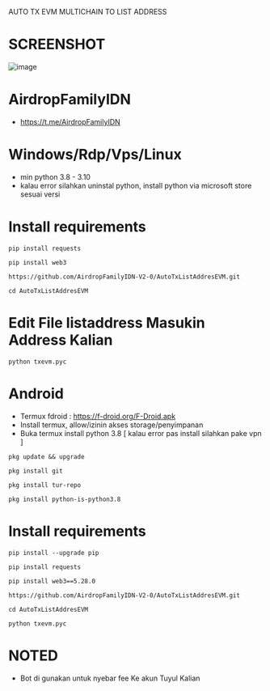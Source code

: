 AUTO TX EVM MULTICHAIN 
TO LIST ADDRESS

# SCREENSHOT
![image](https://github.com/AirdropFamilyIDN-V2-0/AutoTxListAddresEVM/assets/160813434/6c75781c-7b44-4b71-8faf-360e1398d353)



# AirdropFamilyIDN
- https://t.me/AirdropFamilyIDN

# Windows/Rdp/Vps/Linux
- min python 3.8 - 3.10
- kalau error silahkan uninstal python, install python via microsoft store sesuai versi

# Install requirements
```
pip install requests
```
```
pip install web3
```
```
https://github.com/AirdropFamilyIDN-V2-0/AutoTxListAddresEVM.git
```
```
cd AutoTxListAddresEVM
```
# Edit File listaddress Masukin Address Kalian
```
python txevm.pyc
```
# Android
- Termux fdroid : https://f-droid.org/F-Droid.apk
- Install termux, allow/izinin akses storage/penyimpanan
- Buka termux install python 3.8 [ kalau error pas install silahkan pake vpn ]
```
pkg update && upgrade
```
```
pkg install git
```
```
pkg install tur-repo
```
```
pkg install python-is-python3.8
```
# Install requirements
```
pip install --upgrade pip
```
```
pip install requests
```
```
pip install web3==5.28.0
```
```
https://github.com/AirdropFamilyIDN-V2-0/AutoTxListAddresEVM.git
```
```
cd AutoTxListAddresEVM
```
```
python txevm.pyc
```
# NOTED
- Bot di gunakan untuk nyebar fee Ke akun Tuyul Kalian

